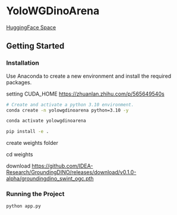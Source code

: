 # YoloWGDinoArena

[HuggingFace Space](https://huggingface.co/spaces/pg56714/YoloWGDinoArena)

## Getting Started

### Installation

Use Anaconda to create a new environment and install the required packages.

setting CUDA_HOME
https://zhuanlan.zhihu.com/p/565649540s

```bash
# Create and activate a python 3.10 environment.
conda create -n yolowgdinoarena python=3.10 -y

conda activate yolowgdinoarena

pip install -e .
```

create weights folder

cd weights

download https://github.com/IDEA-Research/GroundingDINO/releases/download/v0.1.0-alpha/groundingdino_swint_ogc.pth

### Running the Project

```bash
python app.py
```
